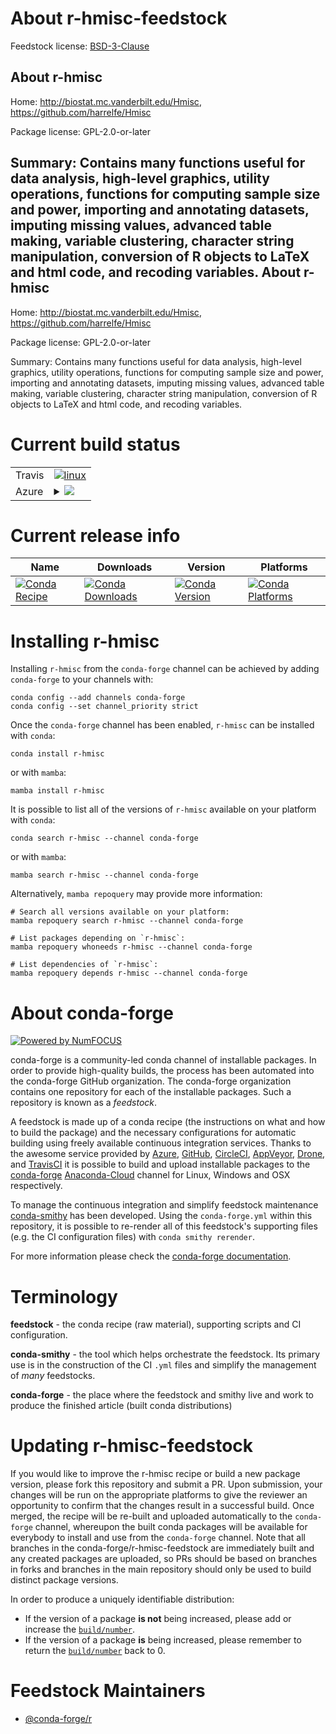 About r-hmisc-feedstock
=======================

Feedstock license: [BSD-3-Clause](https://github.com/conda-forge/r-hmisc-feedstock/blob/main/LICENSE.txt)

About r-hmisc
-------------

Home: http://biostat.mc.vanderbilt.edu/Hmisc, https://github.com/harrelfe/Hmisc

Package license: GPL-2.0-or-later

Summary: Contains many functions useful for data analysis, high-level graphics, utility operations, functions for computing sample size and power, importing and annotating datasets, imputing missing values, advanced table making, variable clustering, character string manipulation, conversion of R objects to LaTeX and html code, and recoding variables.
About r-hmisc
-------------

Home: http://biostat.mc.vanderbilt.edu/Hmisc, https://github.com/harrelfe/Hmisc

Package license: GPL-2.0-or-later

Summary: Contains many functions useful for data analysis, high-level graphics, utility operations, functions for computing sample size and power, importing and annotating datasets, imputing missing values, advanced table making, variable clustering, character string manipulation, conversion of R objects to LaTeX and html code, and recoding variables.

Current build status
====================


<table><tr>
    <td>Travis</td>
    <td>
      <a href="https://app.travis-ci.com/conda-forge/r-hmisc-feedstock">
        <img alt="linux" src="https://img.shields.io/travis/com/conda-forge/r-hmisc-feedstock/main.svg?label=Linux">
      </a>
    </td>
  </tr>
    
  <tr>
    <td>Azure</td>
    <td>
      <details>
        <summary>
          <a href="https://dev.azure.com/conda-forge/feedstock-builds/_build/latest?definitionId=1237&branchName=main">
            <img src="https://dev.azure.com/conda-forge/feedstock-builds/_apis/build/status/r-hmisc-feedstock?branchName=main">
          </a>
        </summary>
        <table>
          <thead><tr><th>Variant</th><th>Status</th></tr></thead>
          <tbody><tr>
              <td>linux_64_r_base4.1</td>
              <td>
                <a href="https://dev.azure.com/conda-forge/feedstock-builds/_build/latest?definitionId=1237&branchName=main">
                  <img src="https://dev.azure.com/conda-forge/feedstock-builds/_apis/build/status/r-hmisc-feedstock?branchName=main&jobName=linux&configuration=linux%20linux_64_r_base4.1" alt="variant">
                </a>
              </td>
            </tr><tr>
              <td>linux_64_r_base4.2</td>
              <td>
                <a href="https://dev.azure.com/conda-forge/feedstock-builds/_build/latest?definitionId=1237&branchName=main">
                  <img src="https://dev.azure.com/conda-forge/feedstock-builds/_apis/build/status/r-hmisc-feedstock?branchName=main&jobName=linux&configuration=linux%20linux_64_r_base4.2" alt="variant">
                </a>
              </td>
            </tr><tr>
              <td>linux_aarch64_r_base4.1</td>
              <td>
                <a href="https://dev.azure.com/conda-forge/feedstock-builds/_build/latest?definitionId=1237&branchName=main">
                  <img src="https://dev.azure.com/conda-forge/feedstock-builds/_apis/build/status/r-hmisc-feedstock?branchName=main&jobName=linux&configuration=linux%20linux_aarch64_r_base4.1" alt="variant">
                </a>
              </td>
            </tr><tr>
              <td>linux_aarch64_r_base4.2</td>
              <td>
                <a href="https://dev.azure.com/conda-forge/feedstock-builds/_build/latest?definitionId=1237&branchName=main">
                  <img src="https://dev.azure.com/conda-forge/feedstock-builds/_apis/build/status/r-hmisc-feedstock?branchName=main&jobName=linux&configuration=linux%20linux_aarch64_r_base4.2" alt="variant">
                </a>
              </td>
            </tr><tr>
              <td>linux_ppc64le_r_base4.1</td>
              <td>
                <a href="https://dev.azure.com/conda-forge/feedstock-builds/_build/latest?definitionId=1237&branchName=main">
                  <img src="https://dev.azure.com/conda-forge/feedstock-builds/_apis/build/status/r-hmisc-feedstock?branchName=main&jobName=linux&configuration=linux%20linux_ppc64le_r_base4.1" alt="variant">
                </a>
              </td>
            </tr><tr>
              <td>linux_ppc64le_r_base4.2</td>
              <td>
                <a href="https://dev.azure.com/conda-forge/feedstock-builds/_build/latest?definitionId=1237&branchName=main">
                  <img src="https://dev.azure.com/conda-forge/feedstock-builds/_apis/build/status/r-hmisc-feedstock?branchName=main&jobName=linux&configuration=linux%20linux_ppc64le_r_base4.2" alt="variant">
                </a>
              </td>
            </tr><tr>
              <td>osx_64_r_base4.1</td>
              <td>
                <a href="https://dev.azure.com/conda-forge/feedstock-builds/_build/latest?definitionId=1237&branchName=main">
                  <img src="https://dev.azure.com/conda-forge/feedstock-builds/_apis/build/status/r-hmisc-feedstock?branchName=main&jobName=osx&configuration=osx%20osx_64_r_base4.1" alt="variant">
                </a>
              </td>
            </tr><tr>
              <td>osx_64_r_base4.2</td>
              <td>
                <a href="https://dev.azure.com/conda-forge/feedstock-builds/_build/latest?definitionId=1237&branchName=main">
                  <img src="https://dev.azure.com/conda-forge/feedstock-builds/_apis/build/status/r-hmisc-feedstock?branchName=main&jobName=osx&configuration=osx%20osx_64_r_base4.2" alt="variant">
                </a>
              </td>
            </tr><tr>
              <td>win_64</td>
              <td>
                <a href="https://dev.azure.com/conda-forge/feedstock-builds/_build/latest?definitionId=1237&branchName=main">
                  <img src="https://dev.azure.com/conda-forge/feedstock-builds/_apis/build/status/r-hmisc-feedstock?branchName=main&jobName=win&configuration=win%20win_64_" alt="variant">
                </a>
              </td>
            </tr>
          </tbody>
        </table>
      </details>
    </td>
  </tr>
</table>

Current release info
====================

| Name | Downloads | Version | Platforms |
| --- | --- | --- | --- |
| [![Conda Recipe](https://img.shields.io/badge/recipe-r--hmisc-green.svg)](https://anaconda.org/conda-forge/r-hmisc) | [![Conda Downloads](https://img.shields.io/conda/dn/conda-forge/r-hmisc.svg)](https://anaconda.org/conda-forge/r-hmisc) | [![Conda Version](https://img.shields.io/conda/vn/conda-forge/r-hmisc.svg)](https://anaconda.org/conda-forge/r-hmisc) | [![Conda Platforms](https://img.shields.io/conda/pn/conda-forge/r-hmisc.svg)](https://anaconda.org/conda-forge/r-hmisc) |

Installing r-hmisc
==================

Installing `r-hmisc` from the `conda-forge` channel can be achieved by adding `conda-forge` to your channels with:

```
conda config --add channels conda-forge
conda config --set channel_priority strict
```

Once the `conda-forge` channel has been enabled, `r-hmisc` can be installed with `conda`:

```
conda install r-hmisc
```

or with `mamba`:

```
mamba install r-hmisc
```

It is possible to list all of the versions of `r-hmisc` available on your platform with `conda`:

```
conda search r-hmisc --channel conda-forge
```

or with `mamba`:

```
mamba search r-hmisc --channel conda-forge
```

Alternatively, `mamba repoquery` may provide more information:

```
# Search all versions available on your platform:
mamba repoquery search r-hmisc --channel conda-forge

# List packages depending on `r-hmisc`:
mamba repoquery whoneeds r-hmisc --channel conda-forge

# List dependencies of `r-hmisc`:
mamba repoquery depends r-hmisc --channel conda-forge
```


About conda-forge
=================

[![Powered by
NumFOCUS](https://img.shields.io/badge/powered%20by-NumFOCUS-orange.svg?style=flat&colorA=E1523D&colorB=007D8A)](https://numfocus.org)

conda-forge is a community-led conda channel of installable packages.
In order to provide high-quality builds, the process has been automated into the
conda-forge GitHub organization. The conda-forge organization contains one repository
for each of the installable packages. Such a repository is known as a *feedstock*.

A feedstock is made up of a conda recipe (the instructions on what and how to build
the package) and the necessary configurations for automatic building using freely
available continuous integration services. Thanks to the awesome service provided by
[Azure](https://azure.microsoft.com/en-us/services/devops/), [GitHub](https://github.com/),
[CircleCI](https://circleci.com/), [AppVeyor](https://www.appveyor.com/),
[Drone](https://cloud.drone.io/welcome), and [TravisCI](https://travis-ci.com/)
it is possible to build and upload installable packages to the
[conda-forge](https://anaconda.org/conda-forge) [Anaconda-Cloud](https://anaconda.org/)
channel for Linux, Windows and OSX respectively.

To manage the continuous integration and simplify feedstock maintenance
[conda-smithy](https://github.com/conda-forge/conda-smithy) has been developed.
Using the ``conda-forge.yml`` within this repository, it is possible to re-render all of
this feedstock's supporting files (e.g. the CI configuration files) with ``conda smithy rerender``.

For more information please check the [conda-forge documentation](https://conda-forge.org/docs/).

Terminology
===========

**feedstock** - the conda recipe (raw material), supporting scripts and CI configuration.

**conda-smithy** - the tool which helps orchestrate the feedstock.
                   Its primary use is in the construction of the CI ``.yml`` files
                   and simplify the management of *many* feedstocks.

**conda-forge** - the place where the feedstock and smithy live and work to
                  produce the finished article (built conda distributions)


Updating r-hmisc-feedstock
==========================

If you would like to improve the r-hmisc recipe or build a new
package version, please fork this repository and submit a PR. Upon submission,
your changes will be run on the appropriate platforms to give the reviewer an
opportunity to confirm that the changes result in a successful build. Once
merged, the recipe will be re-built and uploaded automatically to the
`conda-forge` channel, whereupon the built conda packages will be available for
everybody to install and use from the `conda-forge` channel.
Note that all branches in the conda-forge/r-hmisc-feedstock are
immediately built and any created packages are uploaded, so PRs should be based
on branches in forks and branches in the main repository should only be used to
build distinct package versions.

In order to produce a uniquely identifiable distribution:
 * If the version of a package **is not** being increased, please add or increase
   the [``build/number``](https://docs.conda.io/projects/conda-build/en/latest/resources/define-metadata.html#build-number-and-string).
 * If the version of a package **is** being increased, please remember to return
   the [``build/number``](https://docs.conda.io/projects/conda-build/en/latest/resources/define-metadata.html#build-number-and-string)
   back to 0.

Feedstock Maintainers
=====================

* [@conda-forge/r](https://github.com/conda-forge/r/)


